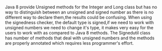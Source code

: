 Java 8 provide Unsigned methods for the Integer and Long class but has no way to distinguish between an unsigned and signed number as there is no different way to declare them,the results could be confusing.
When using the signedness checker, the default type is signed,if we need to work with unsigned numbers we need to change it's type, it makes very easy for the users to work with as compared to Java 8 methods.
The Signedutil class has number of methods that deal with unsigned numbers and the methods are properly annotated which requires less programmer's effort. 
